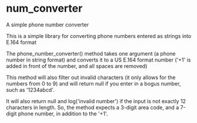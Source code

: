 # num_converter
A simple phone number converter

This is a simple library for converting phone numbers entered as strings into E.164 format

The phone_number_converter() method takes one argument (a phone number in string format)
and converts it to a US E.164 format number ('+1' is added in front of the number, and all spaces are removed)

This method will also filter out invalid characters (it only allows for the numbers from 0 to 9) and will return null if you enter in a bogus number, such as '1234abcd'.

It will also return null and log('invalid number') if the input is not exactly 12 characters in length. So, the method expects a 3-digit area code, and a 7-digit phone number, in addition to the  '+1'.


